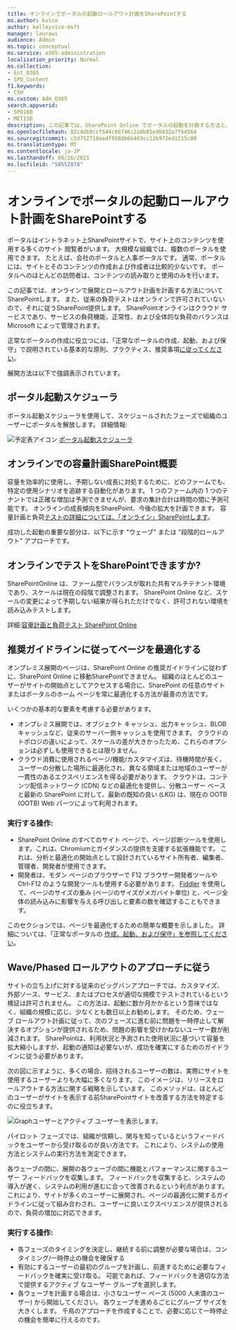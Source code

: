 ```yaml
---
title: オンラインでポータルの起動ロールアウト計画をSharePointする
ms.author: kvice
author: kelleyvice-msft
manager: laurawi
audience: Admin
ms.topic: conceptual
ms.service: o365-administration
localization_priority: Normal
ms.collection:
- Ent_O365
- SPO_Content
f1.keywords:
- CSH
ms.custom: Adm_O365
search.appverid:
- SPO160
- MET150
description: この記事では、SharePoint Online でポータルの起動を計画する方法と、正常に起動するために実行する手順について説明します。
ms.openlocfilehash: 82c4db0ccf544c66746c2a8b01e9b932a7f64564
ms.sourcegitcommit: c2d752718aedf958db6b403cc12b972ed1215c00
ms.translationtype: MT
ms.contentlocale: ja-JP
ms.lasthandoff: 08/26/2021
ms.locfileid: "58552878"
---
```

# <a name="planning-your-portal-launch-roll-out-plan-in-sharepoint-online"></a>オンラインでポータルの起動ロールアウト計画をSharePointする

ポータルはイントラネット上SharePointサイトで、サイト上のコンテンツを使用する多くのサイト 閲覧者がいます。 大規模な組織では、複数のポータルを使用できます。 たとえば、会社のポータルと人事ポータルです。 通常、ポータルには、サイトとそのコンテンツの作成および作成者は比較的少ないです。 ポータルへのほとんどの訪問者は、コンテンツの読み取りと使用のみを行います。

この記事では、オンラインで展開とロールアウト計画を計画する方法についてSharePointします。 また、従来の負荷テストはオンラインで許可されていないので、それに従うSharePoint提供します。 SharePointオンラインはクラウド サービスであり、サービスの負荷機能、正常性、および全体的な負荷のバランスは Microsoft によって管理されます。

正常なポータルの作成に役立つには、「正常なポータルの作成、起動、および保守」で説明されている基本的な原則、プラクティス、推奨事項[に従ってください](/sharepoint/portal-health)。 

展開方法は以下で強調表示されています。

## <a name="portal-launch-scheduler"></a>ポータル起動スケジューラ

ポータル起動スケジューラを使用して、スケジュールされたフェーズで組織のユーザーにポータルを解放します。 詳細情報: 

![予定表アイコン](https://docs.microsoft.com/Office/media/icons/calendar.png "ポータル起動スケジューラ")  [ポータル起動スケジューラ](https://docs.microsoft.com/microsoft-365/enterprise/portallaunchscheduler)



## <a name="overview-of-capacity-planning-in-sharepoint-online"></a>オンラインでの容量計画SharePoint概要
容量を効率的に使用し、予期しない成長に対処するために、どのファームでも、特定の使用シナリオを追跡する自動化があります。 1 つのファーム内の 1 つのテナントでは正確な増加は予測できませんが、要求の集計合計は時間の間に予測可能です。 オンラインの成長傾向をSharePoint、今後の拡大を計画できます。 容量計画と負荷[テストの詳細については、「オンライン」SharePointします](capacity-planning-and-load-testing-sharepoint-online.md)。

成功した起動の重要な部分は、以下に示す "ウェーブ" または "段階的ロールアウト" アプローチです。 

## <a name="can-i-load-test-sharepoint-online"></a>オンラインでテストをSharePointできますか?
SharePointOnline は、ファーム間でバランスが取れた共有マルチテナント環境であり、スケールは現在の段階で調整されます。 SharePoint Online など、スケールの変更によって予期しない結果が得られただけでなく、許可されない環境を読み込みテストします。 

詳細:[容量計画と負荷テスト SharePoint Online](capacity-planning-and-load-testing-sharepoint-online.md)

## <a name="optimize-pages-by-following-recommended-guidelines"></a>推奨ガイドラインに従ってページを最適化する
オンプレミス展開のページは、SharePoint Online の推奨ガイドラインに従わずに、SharePoint Online に移動SharePointできません。 組織のほとんどのユーザーがサイトの開始点としてアクセスする場合に、SharePoint の任意のサイトまたはポータルのホーム ページを常に最適化する方法が最善の方法です。

いくつかの基本的な要素を考慮する必要があります。
- オンプレミス展開では、オブジェクト キャッシュ、出力キャッシュ、BLOB キャッシュなど、従来のサーバー側キャッシュを使用できます。 クラウドのトポロジの違いによって、スケールの差が大きかったため、これらのオプションは必ずしも使用できるとは限りません。
- クラウド消費に使用されるページ/機能/カスタマイズは、待機時間が長く、ユーザーの分散した場所に最適化され、異なる領域または地域のユーザーが一貫性のあるエクスペリエンスを得る必要があります。 クラウドは、コンテンツ配信ネットワーク (CDN) などの最適化を提供し、分散ユーザー ベースと最新の SharePoint に対して、最新の既知の良い (LKG) は、現在の OOTB (OOTB) Web パーツによって利用されます。

### <a name="what-to-do"></a>実行する操作:
 - SharePoint Online のすべてのサイト ページで、ページ[](./page-diagnostics-for-spo.md)診断ツールを使用します。これは、Chromiumとガイダンスの提供を支援する拡張機能です。 これは、分析と最適化の開始点として設計されているサイト所有者、編集者、管理者、開発者が使用できます。
 - 開発者は、モダン ページのブラウザーで F12 ブラウザー開発者ツールや Ctrl-F12 のような開発ツールも使用する必要があります。 [Fiddler](https://www.telerik.com/download/fiddler) を使用して、ページのサイズの重み (ページのサイズがメガバイト単位) と、ページ全体の読み込みに影響を与える呼び出しと要素の数を確認することもできます。 

このセクションでは、ページを最適化するための簡単な概要を示しました。  詳細については、「正常なポータルの  [作成、起動、および保守」を参照してください](/sharepoint/portal-health)。

## <a name="follow-a-wave--phased-roll-out-approach"></a>Wave/Phased ロールアウトのアプローチに従う
サイトの立ち上げに対する従来のビッグバンアプローチでは、カスタマイズ、外部ソース、サービス、またはプロセスが適切な規模でテストされているという検証は許可されません。 この方法は、起動に数か月かかるという意味ではなく、組織の規模に応じ、少なくとも数日以上お勧めします。 そのため、ウェーブ ロールアウト計画に従って、次のフェーズに進む前に問題を一時停止して解決するオプションが提供されるため、問題の影響を受けかねないユーザー数が削減されます。 SharePointは、利用状況と予測された使用状況に基づいて容量を拡大縮小しますが、起動の通知は必要ないが、成功を確実にするためのガイドラインに従う必要があります。
  
次の図に示すように、多くの場合、招待されるユーザーの数は、実際にサイトを使用するユーザーよりも大幅に多くなります。 このイメージは、リリースをロールアウトする方法に関する戦略を示しています。 このメソッドは、ほとんどのユーザーがサイトを表示する前SharePointサイトを改善する方法を特定するのに役立ちます。
  
![Graphユーザーとアクティブ ユーザーを表示します。](../media/0bc14a20-9420-4986-b9b9-fbcd2c6e0fb9.png)
  
パイロット フェーズでは、組織が信頼し、関与を知っているというフィードバックをユーザーから受け取るのが良い方法です。 これにより、システムの使用方法とシステムの実行方法を測定できます。
  
各ウェーブの間に、展開の各ウェーブの間に機能とパフォーマンスに関するユーザー フィードバックを収集します。 フィードバックを収集すると、システムの導入が遅く、システムの利用が進むに合って改善されるという利点があります。 これにより、サイトが多くのユーザーに展開され、ページの最適化に関するガイドラインに従って組み合わされ、ユーザーに良いエクスペリエンスが提供されるので、負荷の増加に対応できます。

### <a name="what-to-do"></a>実行する操作:
- 各フェーズのタイミングを決定し、継続する前に調整が必要な場合は、コンタイミング/一時停止の機会を確保する
- 有効にするユーザーの最初のグループを計画し、前進するために必要なフィードバックを確実に受け取る。  可能であれば、フィードバックを適切な方法で提供するアクティブ なユーザー グループを選択します。
- 各ウェーブを計画する場合は、小さなユーザー ベース (5000 人未満のユーザー) から開始してください。 各ウェーブを進めるごとにグループ サイズを大きくします。 千鳥のアプローチを作成することで、必要に応じて一時停止の機会を簡単に行えるのです。